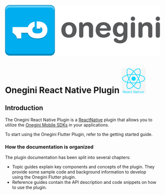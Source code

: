 <img src="img/onegini.png" alt="Onegini logo" style="max-width:512px"/>

# Onegini React Native Plugin <img src="img/rn.png" alt="RN logo" style="width:80px"/>

## Introduction

The Onegini React Native Plugin is a [ReactNative](https://flutter.dev/) plugin that allows you to utilize the [Onegini Mobile SDKs](https://docs.onegini.com/onegini-sdk.html) in your applications.

To start using the Onegini Flutter Plugin, refer to the getting started guide.

### How the documentation is organized

The plugin documentation has been split into several chapters:

- Topic guides explain key components and concepts of the plugin. They provide some sample code and background information to develop using the Onegini Flutter plugin.
- Reference guides contain the API description and code snippets on how to use the plugin.


